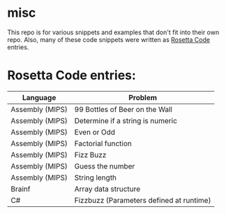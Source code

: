# misc
This repo is for various snippets and examples that don't fit into their own repo.
Also, many of these code snippets were written as [Rosetta Code](http://rosettacode.org/) entries.

# Rosetta Code entries:

|Language|Problem|
|---|---|
|Assembly (MIPS)|99 Bottles of Beer on the Wall|
|Assembly (MIPS)|Determine if a string is numeric|
|Assembly (MIPS)|Even or Odd|
|Assembly (MIPS)|Factorial function|
|Assembly (MIPS)|Fizz Buzz|
|Assembly (MIPS)|Guess the number|
|Assembly (MIPS)|String length|
|Brainf|Array data structure|
|C\#|Fizzbuzz (Parameters defined at runtime)|
